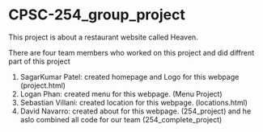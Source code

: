# CPSC-254_group_project
This project is about a restaurant website called Heaven.

There are four team members who worked on this project and did diffrent part of this project 
1. SagarKumar Patel: created homepage and Logo for this webpage (project.html)
2. Logan Phan: created menu for this webpage. (Menu Project)
3. Sebastian Villani: created location for this webpage. (locations.html)
4. David Navarro: created about for this webpage. (254_project) and he aslo combined all code for our team (254_complete_project)




